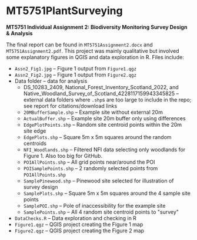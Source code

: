 # MT5751PlantSurveying
**MT5751 Individual Assignment 2: Biodiversity Monitoring Survey Design & Analysis**

The final report can be found in `MT5751Assignment2.docx` and `MT5751Assignment2.pdf`. This project was mainly qualitative but involved some explanatory figures in QGIS and data exploration in R. Files include:

* `Assn2_Fig1.jpg` – Figure 1 output from `Figure1.qgz`
* `Assn2_Fig2.jpg` – Figure 1 output from `Figure2.qgz`
* Data folder – data for analysis
    * DS_10283_2409, National_Forest_Inventory_Scotland_2022, and Native_Woodland_Survey_of_Scotland_4228117159943345825 – external data folders where `.shp`s are too large to include in the repo; see report for citations/download links
    * `20MBufferSample.shp` – Example site without external 20m
    * `ActualBuffer.shp` – Example site 20m buffer only using differences
    * `EdgePlotPoints.shp` – Random site centroid points within the 20m site edge
    * `EdgePlots.shp` – Square 5m x 5m squares around the random centroids
    * `NFI_Woodlands.shp` – Filtered NFI data selecting only woodlands for Figure 1. Also too big for GitHub.
    * `POIAllPoints.shp` – All grid points near/around the POI
    * `POISamplePoints.shp` – 2 randomly selected points from `POIAllPoints.shp`
    * `SamplePinewood.shp` – Pinewood site selected for illustration of survey design
    * `SamplePlots.shp` – Square 5m x 5m squares around the 4 sample site points
    * `SamplePOI.shp` – Pole of inaccessibility for the example site
    * `SamplePoints.shp` – All 4 random site centroid points to "survey"
* `DataChecks.R` – Data exploration and checking in R
* `Figure1.qgz` – QGIS project creating the Figure 1 map
* `Figure2.qgz` – QGIS project creating the Figure 2 map
